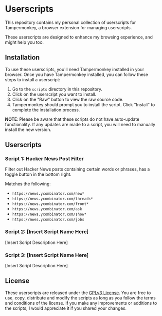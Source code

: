 # Userscripts

This repository contains my personal collection of userscripts for Tampermonkey, a browser extension for managing userscripts.

These userscripts are designed to enhance my browsing experience, and might help you too.

## Installation

To use these userscripts, you'll need Tampermonkey installed in your browser. Once you have Tampermonkey installed, you can follow these steps to install a userscript:

1. Go to the `scripts` directory in this repository.
2. Click on the userscript you want to install.
3. Click on the "Raw" button to view the raw source code.
4. Tampermonkey should prompt you to install the script. Click "Install" to complete the installation process.

**NOTE**: Please be aware that these scripts do not have auto-update functionality. If any updates are made to a script, you will need to manually install the new version.

## Userscripts

### Script 1: Hacker News Post Filter

Filter out Hacker News posts containing certain words or phrases, has a toggle button in the bottom right.

Matches the following:
* `https://news.ycombinator.com/new*`
* `https://news.ycombinator.com/threads*`
* `https://news.ycombinator.com/front*`
* `https://news.ycombinator.com/ask`
* `https://news.ycombinator.com/show*`
* `https://nwes.ycombinator.com/jobs`

### Script 2: [Insert Script Name Here]

[Insert Script Description Here]

### Script 3: [Insert Script Name Here]

[Insert Script Description Here]

## License

These userscripts are released under the [GPLv3 License](./LICENSE). You are free to use, copy, distribute and modify the scripts as long as you follow the terms and conditions of the license. If you make any improvements or additions to the scripts, I would appreciate it if you shared your changes.

